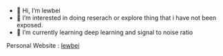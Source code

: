 - 👋 Hi, I’m lewbei
- 👀 I’m interested in doing reserach or explore thing that i have not been exposed.
- 🌱 I’m currently learning deep learning and signal to noise ratio

Personal Website : [lewbei](https://lewbei.github.io/)


